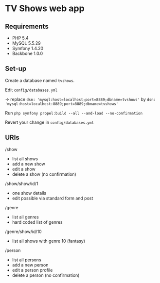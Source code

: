 TV Shows web app
================

Requirements
------------

- PHP 5.4
- MySQL 5.5.29
- Symfony 1.4.20
- Backbone 1.0.0

Set-up
------

Create a database named `tvshows`.

Edit `config/databases.yml`

-> replace `dsn: 'mysql:host=localhost;port=8889;dbname=tvshows'` by `dsn: 'mysql:host=localhost:8889;port=8889;dbname=tvshows'`

Run `php symfony propel:build --all --and-load --no-confirmation`

Revert your change in `config/databases.yml`

URIs
----

/show

- list all shows
- add a new show
- edit a show
- delete a show (no confirmation)

/show/show/id/1

- one show details
- edit possible via standard form and post

/genre

- list all genres
- hard coded list of genres

/genre/show/id/10

- list all shows with genre 10 (fantasy)

/person

- list all persons
- add a new person
- edit a person profile
- delete a person (no confirmation)
